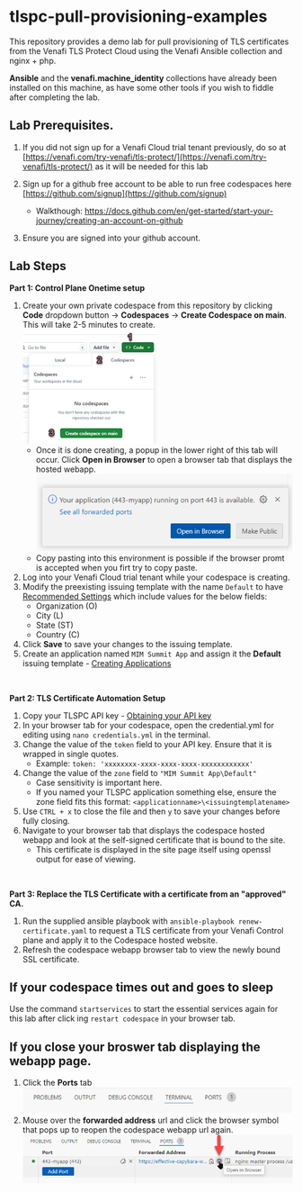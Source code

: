 # tlspc-pull-provisioning-examples

This repository provides a demo lab for pull provisioning of TLS certificates from the Venafi TLS Protect Cloud using the Venafi Ansible collection and nginx + php. 

**Ansible** and the **venafi.machine_identity** collections have already been installed on this machine, as have some other tools if you wish to fiddle after completing the lab. 


## Lab Prerequisites.
1) If you did not sign up for a Venafi Cloud trial tenant previously, do so at [https://venafi.com/try-venafi/tls-protect/](https://venafi.com/try-venafi/tls-protect/) as it will be needed for this lab

2) Sign up for a github free account to be able to run free codespaces here [https://github.com/signup](https://github.com/signup)
    - Walkthough: https://docs.github.com/en/get-started/start-your-journey/creating-an-account-on-github

3) Ensure you are signed into your github account. 

## Lab Steps

**Part 1: Control Plane Onetime setup**
1) Create your own private codespace from this repository by clicking **Code** dropdown button -> **Codespaces** -> **Create Codespace on main**. This will take 2-5 minutes to create.  
       <img src="images/create_codespace.png" alt="Create Codespace" width="50%"/>
    - Once it is done creating, a popup in the lower right of this tab will occur. Click **Open in Browser** to open a browser tab that displays the hosted webapp. 
        ![Open in Browser popup](images/open_in_browser_popup.png)
    - Copy pasting into this environment is possible if the browser promt is accepted when you firt try to copy paste.
2) Log into your Venafi Cloud trial tenant while your codespace is creating.
3) Modify the preexisting issuing template with the name `Default` to have [Recommended Settings](https://docs.venafi.cloud/vaas/issuing-templates/defining-recommended-settings-for-an-issuing-template/) which include values for the below fields:
    - Organization (O)
    - City (L)
    - State (ST)
    - Country (C)
4) Click **Save** to save your changes to the issuing template.
5) Create an application named `MIM Summit App` and assign it the **Default** issuing template - [Creating Applications](https://docs.venafi.cloud/vaas/application/creating-an-application/)  

&nbsp;

**Part 2: TLS Certificate Automation Setup**
1) Copy your TLSPC API key - [Obtaining your API key](https://docs.venafi.cloud/api/obtaining-api-key/#to-obtain-an-api-key-using-the-tls-protect-cloud-console)  
2) In your browser tab for your codespace, open the credential.yml for editing using `nano credentials.yml` in the terminal.  
3) Change the value of the `token` field to your API key. Ensure that it is wrapped in single quotes.  
    - Example: `token: 'xxxxxxxx-xxxx-xxxx-xxxx-xxxxxxxxxxxx'`
4) Change the value of the `zone` field to `"MIM Summit App\Default"`
    - Case sensitivity is important here. 
    - If you named your TLSPC application something else, ensure the zone field fits this format: `<applicationname>\<issuingtemplatename>`
5) Use `CTRL + x` to close the file and then `y` to save your changes before fully closing.  
6) Navigate to your browser tab that displays the codespace hosted webapp and look at the self-signed certificate that is bound to the site.
    - This certificate is displayed in the site page itself using openssl output for ease of viewing.

&nbsp;

**Part 3: Replace the TLS Certificate with a certificate from an "approved" CA.**
1) Run the supplied ansible playbook with `ansible-playbook renew-certificate.yaml` to request a TLS certificate from your Venafi Control plane and apply it to the Codespace hosted website. 
2) Refresh the codespace webapp browser tab to view the newly bound SSL certificate.


## If your codespace times out and goes to sleep
Use the command `startservices` to start the essential services again for this lab after click ing `restart codespace` in your browser tab.

## If you close your broswer tab displaying the webapp page. 
1) Click the **Ports** tab  
    ![Click the Ports Tab](images/ports_tab.png)
2) Mouse over the **forwarded address** url and click the browser symbol that pops up to reopen the codespace webapp url again.  
    ![Click the Browser Symbol to reopen the codespace webapp tab](images/open_in_browser_click.png)
